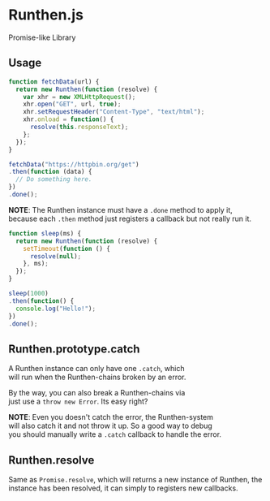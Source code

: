 Runthen.js
============
Promise-like Library

## Usage ##

```js
function fetchData(url) {
  return new Runthen(function (resolve) {
    var xhr = new XMLHttpRequest();
    xhr.open("GET", url, true);
    xhr.setRequestHeader("Content-Type", "text/html");
    xhr.onload = function() {
      resolve(this.responseText);
    };
  });
}

fetchData("https://httpbin.org/get")
.then(function (data) {
  // Do something here.
})
.done();
```

**NOTE**: The Runthen instance must have a `.done` method to apply it,  
because each `.then` method just registers a callback but not really run it.  

```js
function sleep(ms) {
  return new Runthen(function (resolve) {
    setTimeout(function () {
      resolve(null);
    }, ms);
  });
}

sleep(1000)
.then(function() {
  console.log("Hello!");
})
.done();
```

## Runthen.prototype.catch

A Runthen instance can only have one `.catch`, which  
will run when the Runthen-chains broken by an error.  

By the way, you can also break a Runthen-chains via  
just use a `throw new Error`. Its easy right?  

**NOTE**: Even you doesn't catch the error, the Runthen-system  
will also catch it and not throw it up. So a good way to debug  
you should manually write a `.catch` callback to handle the error.  

## Runthen.resolve

Same as `Promise.resolve`, which will returns a new instance of Runthen,
the instance has been resolved, it can simply to registers new callbacks.  
